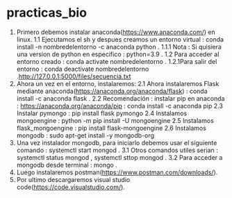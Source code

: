 # practicas_bio
1. Primero debemos instalar anaconda(https://www.anaconda.com/) en linux.
1.1 Ejecutamos el sh y despues creamos un entorno virtual : conda install -n nombredelentorno -c anaconda python .
1.1.1 Nota : Si quisiera una version de python en especifico : python=3.9 .
1.2 Para acceder al entorno creado : conda activate nombredelentorno .
1.2.1Para salir del entorno : conda deactivate nombredelentorno .http://127.0.0.1:5000/files/secuencia.txt
2. Ahora un vez en el entorno, instalaremos:
2.1 Ahora instalaremos Flask mediante anaconda(https://anaconda.org/anaconda/flask) : conda install -c anaconda flask .
2.2 Recomendación : instalar pip en anaconda : https://anaconda.org/anaconda/pip : conda install -c anaconda pip
2.3 Instalar pymongo : pip install flask pymongo
2.4 Instalamos mongoengine : python -m pip install -U mongoengine
2.5 Instalamos flask_mongoengine : pip install flask-mongoengine
2.6 Instalamos mongodb : sudo apt-get install -y mongodb-org
3. Una vez instalador mongodb, para iniciarlo debemos usar el siguiente comando : systemctl start mongod .
3.1 Otros comandos utiles serian : systemctl status mongod , systemctl sttop mongod .
3.2 Para acceder a mongodb desde terminal : mongo .
4. Luego instalaremos postman(https://www.postman.com/downloads/).
5. Por ultimo descargaremos visual studio code(https://code.visualstudio.com/).

